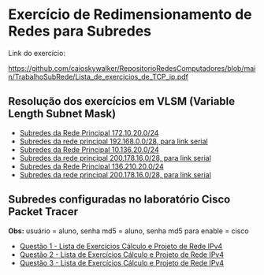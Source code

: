 <!DOCTYPE html>
<html lang="pt-BR">
<head>
    <meta charset="UTF-8">
    <meta name="viewport" content="width=device-width, initial-scale=1.0">
</head>
<body>
    <h1>Exercício de Redimensionamento de Redes para Subredes</h1>
    <p>Link do exercício:</p>
    <a href="https://github.com/caioskywalker/RepositorioRedesComputadores/blob/main/TrabalhoSubRede/Lista_de_exercicios_de_TCP_ip.pdf">
        https://github.com/caioskywalker/RepositorioRedesComputadores/blob/main/TrabalhoSubRede/Lista_de_exercicios_de_TCP_ip.pdf
    </a>
    <h2>Resolução dos exercícios em VLSM (Variable Length Subnet Mask)</h2>
    <ul>
        <li>
            <a href="https://github.com/caioskywalker/RepositorioRedesComputadores/blob/main/TrabalhoSubRede/IMG-20240717-WA0446.jpg">
                Subredes da Rede Principal 172.10.20.0/24
            </a>
        </li>
        <li>
            <a href="https://github.com/caioskywalker/RepositorioRedesComputadores/blob/main/TrabalhoSubRede/IMG-20240717-WA0447.jpg">
                Subredes da rede principal 192.168.0.0/28, para link serial
            </a>
        </li>
        <li>
            <a href="https://github.com/caioskywalker/RepositorioRedesComputadores/blob/main/TrabalhoSubRede/IMG-20240717-WA0448.jpg">
                Subredes da Rede Principal 10.136.20.0/24
            </a>
        </li>
        <li>
            <a href="https://github.com/caioskywalker/RepositorioRedesComputadores/blob/main/TrabalhoSubRede/IMG-20240717-WA0449.jpg">
                Subredes da rede principal 200.178.16.0/28, para link serial
            </a>
        </li>
        <li>
            <a href="https://github.com/caioskywalker/RepositorioRedesComputadores/blob/main/TrabalhoSubRede/IMG-20240717-WA0450.jpg">
                Subredes da Rede Principal 136.210.20.0/24
            </a>
        </li>
        <li>
            <a href="https://github.com/caioskywalker/RepositorioRedesComputadores/blob/main/TrabalhoSubRede/IMG-20240717-WA0451.jpg">
                Subredes da rede principal 200.178.16.0/28, para link serial
            </a>
        </li>
    </ul>
    <h2>Subredes configuradas no laboratório Cisco Packet Tracer</h2>
    <p><strong>Obs:</strong> usuário = aluno, senha md5 = aluno, senha md5 para enable = cisco</p>
    <ul>
        <li>
            <a href="https://github.com/caioskywalker/RepositorioRedesComputadores/blob/main/TrabalhoSubRede/Quest%C3%A3o%201%20-%20Lista%20de%20Exerc%C3%ADcios%20C%C3%A1lculo%20e%20Projeto%20de%20Rede%20IPv4.pkt">
                Questão 1 - Lista de Exercícios Cálculo e Projeto de Rede IPv4
            </a>
        </li>
        <li>
            <a href="https://github.com/caioskywalker/RepositorioRedesComputadores/blob/main/TrabalhoSubRede/Quest%C3%A3o%202%20-%20Lista%20de%20Exerc%C3%ADcios%20C%C3%A1lculo%20e%20Projeto%20de%20Rede%20IPv4.pkt">
                Questão 2 - Lista de Exercícios Cálculo e Projeto de Rede IPv4
            </a>
        </li>
        <li>
            <a href="https://github.com/caioskywalker/RepositorioRedesComputadores/blob/main/TrabalhoSubRede/Quest%C3%A3o%203%20-%20Lista%20de%20Exerc%C3%ADcios%20C%C3%A1lculo%20e%20Projeto%20de%20Rede%20IPv4.pkt">
                Questão 3 - Lista de Exercícios Cálculo e Projeto de Rede IPv4
            </a>
        </li>
    </ul>
</body>
</html>



 
